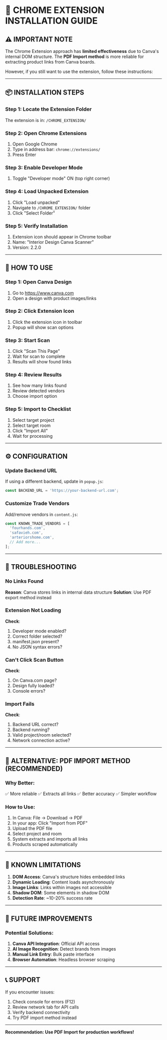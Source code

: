 # 🔌 CHROME EXTENSION INSTALLATION GUIDE

## ⚠️ IMPORTANT NOTE

The Chrome Extension approach has **limited effectiveness** due to Canva's internal DOM structure. The **PDF Import method** is more reliable for extracting product links from Canva boards.

However, if you still want to use the extension, follow these instructions:

---

## 📦 INSTALLATION STEPS

### Step 1: Locate the Extension Folder
The extension is in: `/CHROME_EXTENSION/`

### Step 2: Open Chrome Extensions
1. Open Google Chrome
2. Type in address bar: `chrome://extensions/`
3. Press Enter

### Step 3: Enable Developer Mode
1. Toggle "Developer mode" ON (top right corner)

### Step 4: Load Unpacked Extension
1. Click "Load unpacked"
2. Navigate to `/CHROME_EXTENSION/` folder
3. Click "Select Folder"

### Step 5: Verify Installation
1. Extension icon should appear in Chrome toolbar
2. Name: "Interior Design Canva Scanner"
3. Version: 2.2.0

---

## 🎯 HOW TO USE

### Step 1: Open Canva Design
1. Go to https://www.canva.com
2. Open a design with product images/links

### Step 2: Click Extension Icon
1. Click the extension icon in toolbar
2. Popup will show scan options

### Step 3: Start Scan
1. Click "Scan This Page"
2. Wait for scan to complete
3. Results will show found links

### Step 4: Review Results
1. See how many links found
2. Review detected vendors
3. Choose import option

### Step 5: Import to Checklist
1. Select target project
2. Select target room
3. Click "Import All"
4. Wait for processing

---

## ⚙️ CONFIGURATION

### Update Backend URL

If using a different backend, update in `popup.js`:

```javascript
const BACKEND_URL = 'https://your-backend-url.com';
```

### Customize Trade Vendors

Add/remove vendors in `content.js`:

```javascript
const KNOWN_TRADE_VENDORS = [
  'fourhands.com',
  'safavieh.com',
  'arteriorshome.com',
  // Add more...
];
```

---

## 🐛 TROUBLESHOOTING

### No Links Found
**Reason**: Canva stores links in internal data structure
**Solution**: Use PDF export method instead

### Extension Not Loading
**Check**:
1. Developer mode enabled?
2. Correct folder selected?
3. manifest.json present?
4. No JSON syntax errors?

### Can't Click Scan Button
**Check**:
1. On Canva.com page?
2. Design fully loaded?
3. Console errors?

### Import Fails
**Check**:
1. Backend URL correct?
2. Backend running?
3. Valid project/room selected?
4. Network connection active?

---

## 🔄 ALTERNATIVE: PDF IMPORT METHOD (RECOMMENDED)

### Why Better:
✅ More reliable
✅ Extracts all links
✅ Better accuracy
✅ Simpler workflow

### How to Use:
1. In Canva: File → Download → PDF
2. In your app: Click "Import from PDF"
3. Upload the PDF file
4. Select project and room
5. System extracts and imports all links
6. Products scraped automatically

---

## 📝 KNOWN LIMITATIONS

1. **DOM Access**: Canva's structure hides embedded links
2. **Dynamic Loading**: Content loads asynchronously
3. **Image Links**: Links within images not accessible
4. **Shadow DOM**: Some elements in shadow DOM
5. **Detection Rate**: ~10-20% success rate

---

## 🚀 FUTURE IMPROVEMENTS

### Potential Solutions:
1. **Canva API Integration**: Official API access
2. **AI Image Recognition**: Detect brands from images
3. **Manual Link Entry**: Bulk paste interface
4. **Browser Automation**: Headless browser scraping

---

## 📞 SUPPORT

If you encounter issues:
1. Check console for errors (F12)
2. Review network tab for API calls
3. Verify backend connectivity
4. Try PDF import method instead

---

**Recommendation: Use PDF Import for production workflows!**
